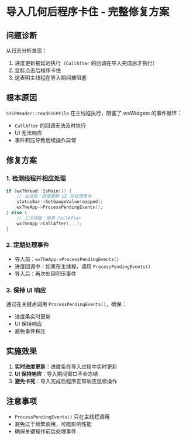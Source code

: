 # 导入几何后程序卡住 - 完整修复方案

## 问题诊断

从日志分析发现：
1. 进度更新被延迟执行（`CallAfter` 的回调在导入完成后才执行）
2. 鼠标点击后程序卡住
3. 这表明主线程在导入期间被阻塞

## 根本原因

`STEPReader::readSTEPFile` 在主线程执行，阻塞了 wxWidgets 的事件循环：
- `CallAfter` 的回调无法及时执行
- UI 无法响应
- 事件积压导致后续操作异常

## 修复方案

### 1. 检测线程并相应处理
```cpp
if (wxThread::IsMain()) {
    // 主线程：直接更新 UI 并处理事件
    statusBar->SetGaugeValue(mapped);
    wxTheApp->ProcessPendingEvents();
} else {
    // 工作线程：使用 CallAfter
    wxTheApp->CallAfter(...);
}
```

### 2. 定期处理事件
- 导入前：`wxTheApp->ProcessPendingEvents()`
- 进度回调中：如果在主线程，调用 `ProcessPendingEvents()`
- 导入后：再次处理积压事件

### 3. 保持 UI 响应
通过在关键点调用 `ProcessPendingEvents()`，确保：
- 进度条实时更新
- UI 保持响应
- 避免事件积压

## 实施效果

1. **实时进度更新**：进度条在导入过程中实时更新
2. **UI 保持响应**：导入期间窗口不会冻结
3. **避免卡死**：导入完成后程序正常响应鼠标操作

## 注意事项

- `ProcessPendingEvents()` 只在主线程调用
- 避免过于频繁调用，可能影响性能
- 确保关键操作前后处理事件